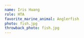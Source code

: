 ```yaml
---
name: Iris Huang
role: HTA
favorite_marine_animal: Anglerfish
photo: fish.jpg
throwback_photo: fish.jpg
---
```

